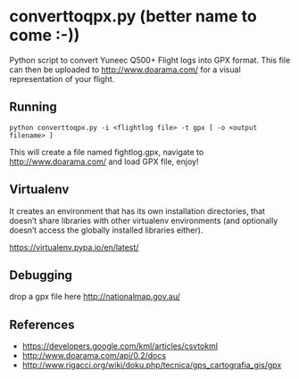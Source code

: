 # converttoqpx.py (better name to come :-))
Python script to convert Yuneec Q500+ Flight logs into GPX format. This file can then be uploaded to http://www.doarama.com/ for a visual representation of your flight.

## Running

````
python converttoqpx.py -i <flightlog file> -t gpx [ -o <output filename> ]
````
This will create a file named fightlog.gpx, navigate to http://www.doarama.com/ and load GPX file, enjoy!

## Virtualenv 
It creates an environment that has its own installation directories, that doesn’t share libraries with other virtualenv environments (and optionally doesn’t access the globally installed libraries either).

https://virtualenv.pypa.io/en/latest/

## Debugging
drop a gpx file here http://nationalmap.gov.au/

## References
* https://developers.google.com/kml/articles/csvtokml
* http://www.doarama.com/api/0.2/docs
* http://www.rigacci.org/wiki/doku.php/tecnica/gps_cartografia_gis/gpx

